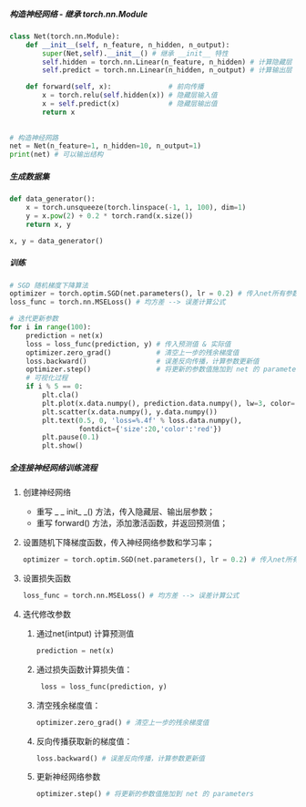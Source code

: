 ##### 构造神经网络 - 继承 torch.nn.Module

```python
class Net(torch.nn.Module):
    def __init__(self, n_feature, n_hidden, n_output):
        super(Net,self).__init__() # 继承 __init__ 特性
        self.hidden = torch.nn.Linear(n_feature, n_hidden) # 计算隐藏层
        self.predict = torch.nn.Linear(n_hidden, n_output) # 计算输出层

    def forward(self, x):              # 前向传播 
        x = torch.relu(self.hidden(x)) # 隐藏层输入值
        x = self.predict(x)            # 隐藏层输出值
        return x
    
    
# 构造神经网路
net = Net(n_feature=1, n_hidden=10, n_output=1) 
print(net) # 可以输出结构
```



##### 生成数据集

```python
def data_generator():
    x = torch.unsqueeze(torch.linspace(-1, 1, 100), dim=1)
    y = x.pow(2) + 0.2 * torch.rand(x.size())
    return x, y

x, y = data_generator()
```

##### 训练

```python
# SGD 随机梯度下降算法
optimizer = torch.optim.SGD(net.parameters(), lr = 0.2) # 传入net所有参数 & 学习率
loss_func = torch.nn.MSELoss() # 均方差 --> 误差计算公式

# 迭代更新参数
for i in range(100):
    prediction = net(x)
    loss = loss_func(prediction, y) # 传入预测值 & 实际值
    optimizer.zero_grad()           # 清空上一步的残余梯度值
    loss.backward()                 # 误差反向传播，计算参数更新值
    optimizer.step()                # 将更新的参数值施加到 net 的 parameters
    # 可视化过程
    if i % 5 == 0:
        plt.cla()
        plt.plot(x.data.numpy(), prediction.data.numpy(), lw=3, color='red')
        plt.scatter(x.data.numpy(), y.data.numpy())
        plt.text(0.5, 0, 'loss=%.4f' % loss.data.numpy(), 
                 fontdict={'size':20,'color':'red'})
        plt.pause(0.1)
        plt.show()
```





##### 全连接神经网络训练流程

1. 创建神经网络

    - 重写 _ _ init_ _() 方法，传入隐藏层、输出层参数；
    - 重写 forward() 方法，添加激活函数，并返回预测值；

2. 设置随机下降梯度函数，传入神经网络参数和学习率；

    ```python
    optimizer = torch.optim.SGD(net.parameters(), lr = 0.2) # 传入net所有参数 & 学习率
    ```

3. 设置损失函数

    ```python
    loss_func = torch.nn.MSELoss() # 均方差 --> 误差计算公式
    ```

4. 迭代修改参数

    1. 通过net(intput) 计算预测值

        ```python
        prediction = net(x)
        ```

    2. 通过损失函数计算损失值：

        ```python
         loss = loss_func(prediction, y)
        ```

    3. 清空残余梯度值：

        ```python
        optimizer.zero_grad() # 清空上一步的残余梯度值
        ```

    4. 反向传播获取新的梯度值：

        ```python
        loss.backward() # 误差反向传播，计算参数更新值
        
        ```

    5. 更新神经网络参数

        ```python
        optimizer.step() # 将更新的参数值施加到 net 的 parameters
        
        ```

       
